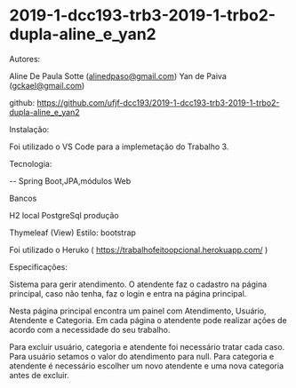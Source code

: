 # 2019-1-dcc193-trb3-2019-1-trbo2-dupla-aline_e_yan2


Autores:

Aline De Paula Sotte (alinedpaso@gmail.com) Yan de Paiva (gckael@gmail.com)

github: https://github.com/ufjf-dcc193/2019-1-dcc193-trb3-2019-1-trbo2-dupla-aline_e_yan2

Instalação:

Foi utilizado o VS Code para a implemetação do Trabalho 3.

Tecnologia:

-- Spring Boot,JPA,módulos Web

Bancos

H2 local
PostgreSql produção

Thymeleaf (View)
Estilo: bootstrap

Foi utilizado o Heruko ( https://trabalhofeitoopcional.herokuapp.com/ )

Especificações:

Sistema para gerir atendimento. O atendente faz o cadastro na página principal, caso não tenha, faz o login e entra na página principal.

Nesta página principal encontra um painel com Atendimento, Usuário, Atendente e Categoria. Em cada página o atendente pode realizar ações de acordo com a necessidade do seu trabalho.

Para excluir usuário, categoria e atendente foi necessário tratar cada caso. Para usuário setamos o valor do atendimento para null. Para categoria e atendente é necessário escolher um novo atendente e uma nova categoria antes de excluir.